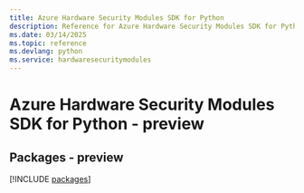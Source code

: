 ```yaml
---
title: Azure Hardware Security Modules SDK for Python
description: Reference for Azure Hardware Security Modules SDK for Python
ms.date: 03/14/2025
ms.topic: reference
ms.devlang: python
ms.service: hardwaresecuritymodules
---
```

# Azure Hardware Security Modules SDK for Python - preview
## Packages - preview
[!INCLUDE [packages](hardware-security-modules-index.md)]
